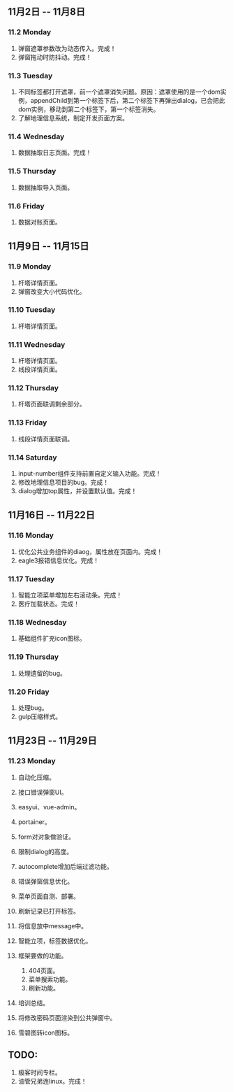 ## 11月2日 -- 11月8日

### 11.2 Monday
1. 弹窗遮罩参数改为动态传入。完成！
2. 弹窗拖动时防抖动。完成！

### 11.3 Tuesday
1. 不同标签都打开遮罩，前一个遮罩消失问题。原因：遮罩使用的是一个dom实例，appendChild到第一个标签下后，第二个标签下再弹出dialog，已会把此dom实例，移动到第二个标签下，第一个标签消失。
2. 了解地理信息系统，制定开发页面方案。

### 11.4 Wednesday
1. 数据抽取日志页面。完成！

### 11.5 Thursday
1. 数据抽取导入页面。

### 11.6 Friday
1. 数据对账页面。

## 11月9日 -- 11月15日

### 11.9 Monday
1. 杆塔详情页面。
2. 弹窗改变大小代码优化。

### 11.10 Tuesday
1. 杆塔详情页面。

### 11.11 Wednesday
1. 杆塔详情页面。
2. 线段详情页面。

### 11.12 Thursday
1. 杆塔页面联调剩余部分。

### 11.13 Friday
1. 线段详情页面联调。

### 11.14 Saturday
1. input-number组件支持前置自定义输入功能。完成！
2. 修改地理信息项目的bug。完成！
3. dialog增加top属性，并设置默认值。完成！

## 11月16日 -- 11月22日

### 11.16 Monday
1. 优化公共业务组件的diaog，属性放在页面内。完成！
2. eagle3报错信息优化。完成！

### 11.17 Tuesday
1. 智能立项菜单增加左右滚动条。完成！
2. 医疗加载状态。完成！

### 11.18 Wednesday
1. 基础组件扩充icon图标。

### 11.19 Thursday
1. 处理遗留的bug。

### 11.20 Friday
1. 处理bug。
2. gulp压缩样式。

## 11月23日 -- 11月29日

### 11.23 Monday
1. 自动化压缩。
2. 接口错误弹窗UI。

1. easyui、vue-admin。
1. portainer。
1. form对对象做验证。
1. 限制dialog的高度。
1. autocomplete增加后端过滤功能。
3. 错误弹窗信息优化。
1. 菜单页面自测、部署。
1. 刷新记录已打开标签。
1. 将信息放中message中。
1. 智能立项，标签数据优化。
1. 框架要做的功能。
   1. 404页面。
   2. 菜单搜索功能。
   3. 刷新功能。
1. 培训总结。
1. 将修改密码页面渲染到公共弹窗中。
1. 雪碧图转icon图标。

## TODO:
1. 极客时间专栏。
2. 油管兄弟连linux。完成！
